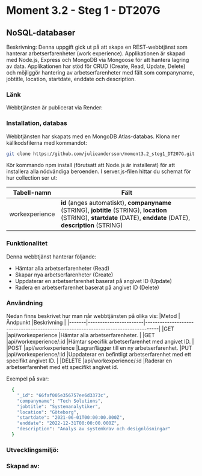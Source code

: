 # Moment 3.2 - Steg 1 - DT207G
## NoSQL-databaser

Beskrivning:
Denna uppgift gick ut på att skapa en REST-webbtjänst som hanterar arbetserfarenheter (work experience).
Applikationen är skapad med Node.js, Express och MongoDB via Mongoose för att hantera lagring av data. Applikationen har stöd för CRUD (Create, Read, Update, Delete) och möjliggör hantering av arbetserfarenheter med fält som companyname, jobtitle, location, startdate, enddate och description. 

### Länk
Webbtjänsten är publicerat via Render: 

### Installation, databas
Webbtjänsten har skapats med en MongoDB Atlas-databas. Klona ner källkodsfilerna med kommandot: 
```bash
git clone https://github.com/julieandersson/moment3.2_steg1_DT207G.git
```

Kör kommando npm install (förutsatt att Node.js är installerat) för att installera alla nödvändiga beroenden. I server.js-filen hittar du schemat för hur collection ser ut:

|Tabell-namn|Fält  |
|--|--|
|workexperience  | **id** (anges automatiskt), **companyname** (STRING), **jobtitle** (STRING), **location** (STRING), **startdate** (DATE), **enddate** (DATE), **description** (STRING) |

### Funktionalitet
Denna webbtjänst hanterar följande:
- Hämtar alla arbetserfarenheter (Read)
- Skapar nya arbetserfarenheter (Create)
- Uppdaterar en arbetserfarenhet baserat på angivet ID (Update)
- Radera en arbetserfarenhet baserat på angivet ID (Delete)

### Användning
Nedan finns beskrivet hur man når webbtjänsten på olika vis:
|Metod  |Ändpunkt               |Beskrivning                                                                        |
|-------|-----------------------|-----------------------------------------------------------------------------------|
|GET    |api/workexperience     |Hämtar alla arbetserfarenheter.                                                    |
|GET    |api/workexperience/:id |Hämtar specifik arbetserfarenhet med angivet ID.                                              |
|POST   |api/workexperience     |Lagrar/lägger till en ny arbetserfarenhet.
|PUT    |api/workexperience/:id |Uppdaterar en befintligt arbetserfarenhet med ett specifikt angivet ID. |
|DELETE |api/workexperience/:id |Raderar en arbetserfarenhet med ett specifikt angivet id.      

Exempel på svar:
```bash
  {
    "_id": "66faf005e356757ee6d3373c",
    "companyname": "Tech Solutions",
    "jobtitle": "Systemanalytiker",
    "location": "Göteborg",
    "startdate": "2021-06-01T00:00:00.000Z",
    "enddate": "2022-12-31T00:00:00.000Z",
    "description": "Analys av systemkrav och designlösningar"
  }
```
### Utvecklingsmiljö:

### Skapad av:
